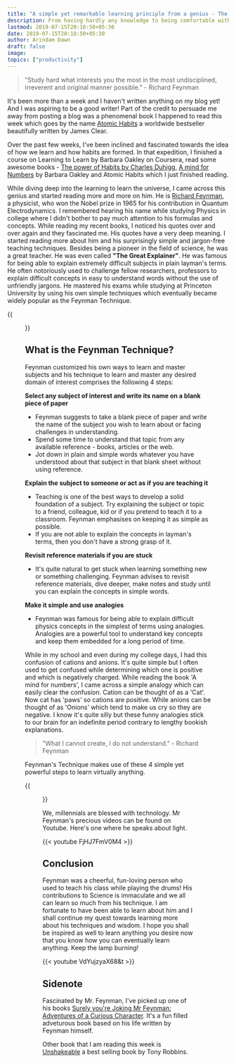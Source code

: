 ```yaml
---
title: "A simple yet remarkable learning principle from a genius - The Feynman Technique"
description: From having hardly any knowledge to being comfortable with any subject of interest. Learning to learn more effectively!
lastmod: 2019-07-15T20:18:50+05:30
date: 2019-07-15T20:18:50+05:30
author: Arindam Dawn
draft: false 
image:
topics: ["productivity"]
---
```


> “Study hard what interests you the most in the most undisciplined, irreverent and original manner possible.” - Richard Feynman

It's been more than a week and I haven't written anything on my blog yet! And I was aspiring to be a good writer! Part of the credit to persuade me away from posting a blog was a phenomenal book I happened to read this week which goes by the name [Atomic Habits](https://amzn.to/2lzNqMt) a worldwide bestseller beautifully written by James Clear. 

Over the past few weeks, I've been inclined and fascinated towards the idea of how we learn and how habits are formed. In that expedition, I finished a course on Learning to Learn by Barbara Oakley on Coursera, read some awesome books - [The power of Habits by Charles Duhigg](https://amzn.to/2lceJwf), [A mind for Numbers](https://amzn.to/2lcGN2w) by Barbara Oakley and Atomic Habits which I just finished reading.

While diving deep into the learning to learn the universe, I came across this genius and started reading more and more on him. He is [Richard Feynman](https://en.wikipedia.org/wiki/Richard_Feynman), a physicist, who won the Nobel prize in 1965 for his contribution in Quantum Electrodynamics. I remembered hearing his name while studying Physics in college where I didn't bother to pay much attention to his formulas and concepts. While reading my recent books,  I noticed his quotes over and over again and they fascinated me. His quotes have a very deep meaning. I started reading more about him and his surprisingly simple and jargon-free teaching techniques. Besides being a pioneer in the field of science, he was a great teacher. He was even called **"The Great Explainer"**. He was famous for being able to explain extremely difficult subjects in plain layman's terms. He often notoriously used to challenge fellow researchers, professors to explain difficult concepts in easy to understand words without the use of unfriendly jargons. He mastered his exams while studying at Princeton University by using his own simple techniques which eventually became widely popular as the Feynman Technique.


{{<figure src= "https://miro.medium.com/max/2000/1*4MnjkvCDAAJt7d0KrvFBOw.png" caption= "Image credits - www.medium.com" class="tc">}}


## What is the Feynman Technique?

Feynman customized his own ways to learn and master subjects and his technique to learn and master any desired domain of interest comprises the following 4 steps:

**Select any subject of interest and write its name on a blank piece of paper** 

* Feynman suggests to take a blank piece of paper and write the name of the subject you wish to learn about or facing challenges in understanding. 
* Spend some time to understand that topic from any available reference - books, articles or the web.
* Jot down in plain and simple words whatever you have understood about that subject in that blank sheet without using reference.

**Explain the subject to someone or act as if you are teaching it**

* Teaching is one of the best ways to develop a solid foundation of a subject. Try explaining the subject or topic to a friend, colleague, kid or if you pretend to teach it to a classroom. Feynman emphasises on keeping it as simple as possible.
* If you are not able to explain the concepts in layman's terms, then you don't have a strong grasp of it.

**Revisit reference materials if you are stuck**

* It's quite natural to get stuck when learning something new or something challenging. Feynman advises to revisit reference materials, dive deeper, make notes and study until you can explain the concepts in simple words.

**Make it simple and use analogies**

* Feynman was famous for being able to explain difficult physics concepts in the simplest of terms using analogies. Analogies are a powerful tool to understand key concepts and keep them embedded for a long period of time. 

While in my school and even during my college days, I had this confusion of cations and anions. It's quite simple but I often used to get confused while determining which one is positive and which is negatively charged. 
While reading the book 'A mind for numbers', I came across a simple analogy which can easily clear the confusion. 
Cation can be thought of as a 'Cat'. Now cat has 'paws' so cations are positive. While anions can be thought of as 'Onions' which tend to make us cry so they are negative. I know it's quite silly but these funny analogies stick to our brain for an indefinite period contrary to lengthy bookish explanations.

> "What I cannot create, I do not understand." - Richard Feynman

Feynman's Technique makes use of these 4 simple yet powerful steps to learn virtually anything. 

{{<figure src= "https://www.tradebrains.in/wp-content/uploads/2019/02/the-feynman-technique-safal-niveshak.jpeg" caption= "Image credits - Safal Niveshak" class="tc">}}

We, millennials are blessed with technology. Mr Feynman's precious videos can be found on Youtube. Here's one where he speaks about light.

{{< youtube FjHJ7FmV0M4 >}}


## Conclusion

Feynman was a cheerful, fun-loving person who used to teach his class while playing the drums! His contributions to Science is immaculate and we all can learn so much from his technique. I am fortunate to have been able to learn about him and I shall continue my quest towards learning more about his techniques and wisdom. I hope you shall be inspired as well to learn anything you desire now that you know how you can eventually learn anything. Keep the lamp burning!

{{< youtube VdYujzyaX68&t >}}

## Sidenote

Fascinated by Mr. Feynman, I've picked up one of his books [Surely you're Joking Mr Feynman: Adventures of a Curious Character](https://amzn.to/2jWNt4C). It's a fun filled adveturous book based on his life written by Feynman himself.

Other book that I am reading this week is [Unshakeable](https://amzn.to/2jWOyJI) a best selling book by Tony Robbins.

